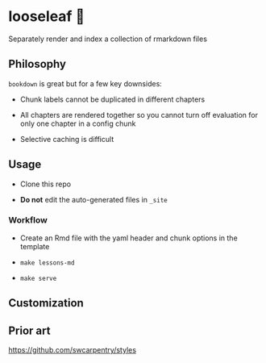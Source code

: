 # looseleaf :leaves:

Separately render and index a collection of rmarkdown files

## Philosophy

`bookdown` is great but for a few key downsides:

* Chunk labels cannot be duplicated in different chapters

* All chapters are rendered together so you cannot turn off evaluation for only one chapter in a config chunk

* Selective caching is difficult

## Usage

* Clone this repo

* **Do not** edit the auto-generated files in `_site`

### Workflow

* Create an Rmd file with the yaml header and chunk options in the template

* `make lessons-md`

* `make serve`

## Customization

## Prior art

https://github.com/swcarpentry/styles
